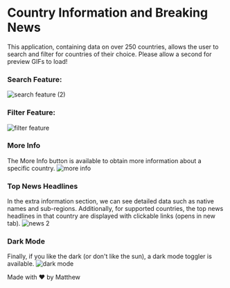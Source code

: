 # Country Information and Breaking News

This application, containing data on over 250 countries, allows the user to search and filter for countries of their choice.
Please allow a second for preview GIFs to load!

### Search Feature:
![search feature (2)](https://github.com/MatthewLi-UW/CountryNews/assets/112432294/8cb83b62-4008-4017-8553-d4ef1eb88102)

### Filter Feature:
![filter feature](https://github.com/MatthewLi-UW/CountryNews/assets/112432294/44aefe4a-94fc-4c10-bd29-a8071fa80ab7)

### More Info
The More Info button is available to obtain more information about a specific country.
![more info](https://github.com/MatthewLi-UW/CountryNews/assets/112432294/b376a4c8-9441-4772-9b10-4a7739c3b2d9)

### Top News Headlines
In the extra information section, we can see detailed data such as native names and sub-regions. Additionally, for supported countries, the top news headlines in that country are displayed with clickable links (opens in new tab).
![news 2](https://github.com/MatthewLi-UW/CountryNews/assets/112432294/ce5bb197-7b1a-4ecc-aec3-60b77a0b4d8d)

### Dark Mode 
Finally, if you like the dark (or don't like the sun), a dark mode toggler is available.
![dark mode](https://github.com/MatthewLi-UW/CountryNews/assets/112432294/6aa49e38-0461-4a28-bb4a-80c5fa7e18a8)


Made with ❤️ by Matthew
